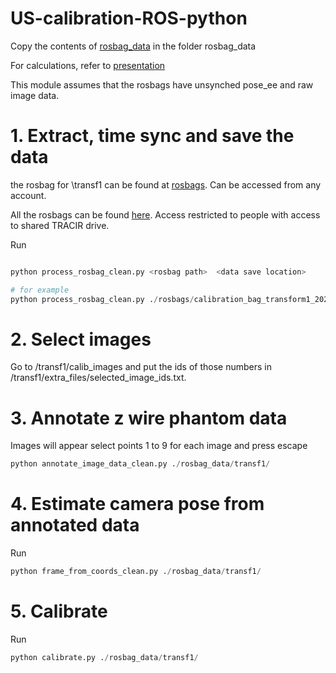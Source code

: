 # US-calibration-ROS-python
Copy the contents of [rosbag_data](https://drive.google.com/drive/folders/1ItOMB5gcbs07oUv2EPJTvkaGrKmgX-N1?usp=sharing) in the folder rosbag_data 



For calculations, refer to [presentation](https://docs.google.com/presentation/d/1E5cLrZCGC0eLe_q-Whda-CIxITOYS3GRCLCoh0wb2Lg/edit?usp=sharing)
 

This module assumes that the rosbags have unsynched pose_ee and raw image data.


# 1. Extract, time sync and save the data
the rosbag for \transf1 can be found at [rosbags](https://drive.google.com/drive/folders/1CdlzdJTs855xpAYpTy7xYjVWpYWExtpZ?usp=sharing). Can be accessed from any account. 

All the rosbags can be found [here](https://drive.google.com/drive/folders/10CqBUHkOhzFxc7fyiB_wbi2zcDhI4aro?usp=sharing). Access restricted to people with access to shared TRACIR drive. 

Run 
``` python

python process_rosbag_clean.py <rosbag path>  <data save location>

# for example
python process_rosbag_clean.py ./rosbags/calibration_bag_transform1_2020-09-17-18-38-33.bag  ./rosbag_data/transf1


```

# 2. Select images 
Go to /transf1/calib_images and put the ids of those numbers in 
/transf1/extra_files/selected_image_ids.txt. 


# 3. Annotate z wire phantom data
Images will appear 
select points 1 to 9 for each image and press escape
``` python
python annotate_image_data_clean.py ./rosbag_data/transf1/

```

# 4. Estimate camera pose from annotated data
Run 
``` python
python frame_from_coords_clean.py ./rosbag_data/transf1/

```

# 5. Calibrate
Run 
``` python
python calibrate.py ./rosbag_data/transf1/

```

